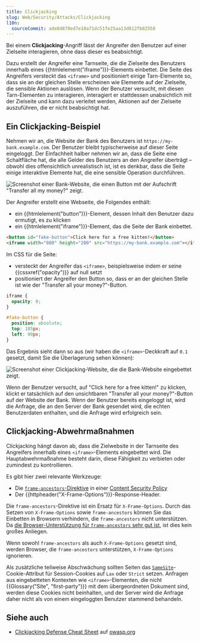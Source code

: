 ```yaml
---
title: Clickjacking
slug: Web/Security/Attacks/Clickjacking
l10n:
  sourceCommit: ade8d870ed7e18a71dc51fe25aa13d812fb82558
---
```


Bei einem **Clickjacking**-Angriff lässt der Angreifer den Benutzer auf einer Zielseite interagieren, ohne dass dieser es beabsichtigt.

Dazu erstellt der Angreifer eine Tarnseite, die die Zielseite des Benutzers innerhalb eines {{htmlelement("iframe")}}-Elements einbettet. Die Seite des Angreifers versteckt das `<iframe>` und positioniert einige Tarn-Elemente so, dass sie an der gleichen Stelle erscheinen wie Elemente auf der Zielseite, die sensible Aktionen auslösen. Wenn der Benutzer versucht, mit diesen Tarn-Elementen zu interagieren, interagiert er stattdessen unabsichtlich mit der Zielseite und kann dazu verleitet werden, Aktionen auf der Zielseite auszuführen, die er nicht beabsichtigt hat.

## Ein Clickjacking-Beispiel

Nehmen wir an, die Website der Bank des Benutzers ist `https://my-bank.example.com`. Der Benutzer bleibt typischerweise auf dieser Seite eingeloggt. Der Einfachheit halber nehmen wir an, dass die Seite eine Schaltfläche hat, die alle Gelder des Benutzers an den Angreifer überträgt – obwohl dies offensichtlich unrealistisch ist, ist es denkbar, dass die Seite einige interaktive Elemente hat, die eine sensible Operation durchführen.

![Screenshot einer Bank-Website, die einen Button mit der Aufschrift "Transfer all my money?" zeigt.](my-bank.png)

Der Angreifer erstellt eine Webseite, die Folgendes enthält:

- ein {{htmlelement("button")}}-Element, dessen Inhalt den Benutzer dazu ermutigt, es zu klicken
- ein {{htmlelement("iframe")}}-Element, das die Seite der Bank einbettet.

```html
<button id="fake-button">Click here for a free kitten!</button>
<iframe width="800" height="200" src="https://my-bank.example.com"></iframe>
```

Im CSS für die Seite:

- versteckt der Angreifer das `<iframe>`, beispielsweise indem er seine {{cssxref("opacity")}} auf null setzt
- positioniert der Angreifer den Button so, dass er an der gleichen Stelle ist wie der "Transfer all your money?"-Button.

```css
iframe {
  opacity: 0;
}

#fake-button {
  position: absolute;
  top: 185px;
  left: 90px;
}
```

Das Ergebnis sieht dann so aus (wir haben die `<iframe>`-Deckkraft auf `0.1` gesetzt, damit Sie die Überlagerung sehen können):

![Screenshot einer Clickjacking-Website, die die Bank-Website eingebettet zeigt.](attacker.png)

Wenn der Benutzer versucht, auf "Click here for a free kitten!" zu klicken, klickt er tatsächlich auf den unsichtbaren "Transfer all your money?"-Button auf der Website der Bank. Wenn der Benutzer bereits eingeloggt ist, wird die Anfrage, die an den Server der Bank gesendet wird, die echten Benutzerdaten enthalten, und die Anfrage wird erfolgreich sein.

## Clickjacking-Abwehrmaßnahmen

Clickjacking hängt davon ab, dass die Zielwebsite in der Tarnseite des Angreifers innerhalb eines `<iframe>`-Elements eingebettet wird. Die Hauptabwehrmaßnahme besteht darin, diese Fähigkeit zu verbieten oder zumindest zu kontrollieren.

Es gibt hier zwei relevante Werkzeuge:

- Die [`frame-ancestors`-Direktive](/de/docs/Web/HTTP/Guides/CSP#clickjacking_protection) in einer [Content Security Policy](/de/docs/Web/HTTP/Guides/CSP)
- Der {{httpheader("X-Frame-Options")}}-Response-Header.

Die `frame-ancestors`-Direktive ist ein Ersatz für `X-Frame-Options`. Durch das Setzen von `X-Frame-Options` sowie `frame-ancestors` können Sie das Einbetten in Browsern verhindern, die `frame-ancestors` nicht unterstützen. Da [die Browser-Unterstützung für `frame-ancestors` sehr gut ist](/de/docs/Web/HTTP/Reference/Headers/Content-Security-Policy/frame-ancestors#browser_compatibility), ist dies kein großes Anliegen.

Wenn sowohl `frame-ancestors` als auch `X-Frame-Options` gesetzt sind, werden Browser, die `frame-ancestors` unterstützen, `X-Frame-Options` ignorieren.

Als zusätzliche teilweise Abschwächung sollten Seiten das [`SameSite`](/de/docs/Web/HTTP/Reference/Headers/Set-Cookie#samesitesamesite-value)-Cookie-Attribut für Session-Cookies auf `Lax` oder `Strict` setzen. Anfragen aus eingebetteten Kontexten wie `<iframe>`-Elementen, die nicht {{Glossary("Site", "first-party")}} mit dem übergeordneten Dokument sind, werden diese Cookies nicht beinhalten, und der Server wird die Anfrage daher nicht als von einem eingeloggten Benutzer stammend behandeln.

## Siehe auch

- [Clickjacking Defense Cheat Sheet](https://cheatsheetseries.owasp.org/cheatsheets/Clickjacking_Defense_Cheat_Sheet.html) auf [owasp.org](https://owasp.org/)
